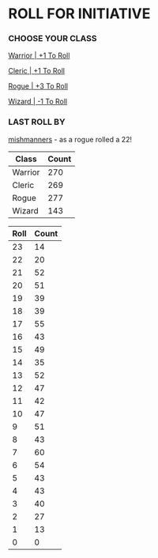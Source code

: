 # ROLL FOR INITIATIVE
### CHOOSE YOUR CLASS

[Warrior | +1 To Roll](https://github.com/benjaminsampica/benjaminsampica/issues/new?title=roll%7Cwarrior&body=Just+click+%27Submit+new+issue%27.)

[Cleric | +1 To Roll](https://github.com/benjaminsampica/benjaminsampica/issues/new?title=roll%7Ccleric&body=Just+click+%27Submit+new+issue%27.)

[Rogue | +3 To Roll](https://github.com/benjaminsampica/benjaminsampica/issues/new?title=roll%7Crogue&body=Just+click+%27Submit+new+issue%27.)

[Wizard | -1 To Roll](https://github.com/benjaminsampica/benjaminsampica/issues/new?title=roll%7Cwizard&body=Just+click+%27Submit+new+issue%27.)
### LAST ROLL BY
[mishmanners](https://www.github.com/mishmanners) - as a rogue rolled a 22!

|Class|Count|
|-|-|
|Warrior|270|
|Cleric|269|
|Rogue|277|
|Wizard|143|

|Roll|Count|
|-|-|
|23|14
|22|20
|21|52
|20|51
|19|39
|18|39
|17|55
|16|43
|15|49
|14|35
|13|52
|12|47
|11|42
|10|47
|9|51
|8|43
|7|60
|6|54
|5|43
|4|43
|3|40
|2|27
|1|13
|0|0
